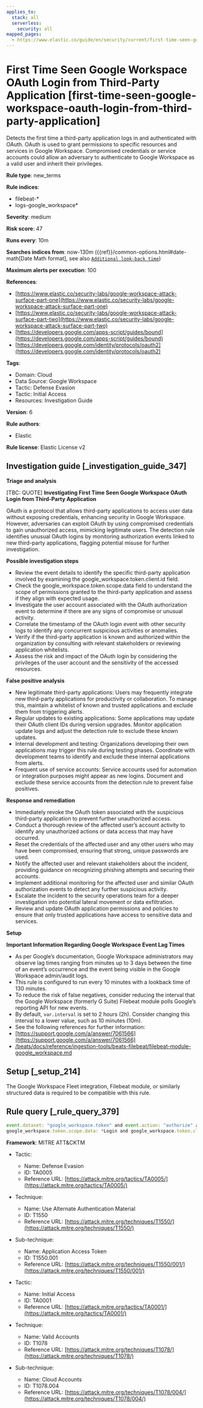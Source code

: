 ```yaml
---
applies_to:
  stack: all
  serverless:
    security: all
mapped_pages:
  - https://www.elastic.co/guide/en/security/current/first-time-seen-google-workspace-oauth-login-from-third-party-application.html
---
```


# First Time Seen Google Workspace OAuth Login from Third-Party Application [first-time-seen-google-workspace-oauth-login-from-third-party-application]

Detects the first time a third-party application logs in and authenticated with OAuth. OAuth is used to grant permissions to specific resources and services in Google Workspace. Compromised credentials or service accounts could allow an adversary to authenticate to Google Workspace as a valid user and inherit their privileges.

**Rule type**: new_terms

**Rule indices**:

* filebeat-*
* logs-google_workspace*

**Severity**: medium

**Risk score**: 47

**Runs every**: 10m

**Searches indices from**: now-130m ({{ref}}/common-options.html#date-math[Date Math format], see also [`Additional look-back time`](docs-content://solutions/security/detect-and-alert/create-detection-rule.md#rule-schedule))

**Maximum alerts per execution**: 100

**References**:

* [https://www.elastic.co/security-labs/google-workspace-attack-surface-part-one](https://www.elastic.co/security-labs/google-workspace-attack-surface-part-one)
* [https://www.elastic.co/security-labs/google-workspace-attack-surface-part-two](https://www.elastic.co/security-labs/google-workspace-attack-surface-part-two)
* [https://developers.google.com/apps-script/guides/bound](https://developers.google.com/apps-script/guides/bound)
* [https://developers.google.com/identity/protocols/oauth2](https://developers.google.com/identity/protocols/oauth2)

**Tags**:

* Domain: Cloud
* Data Source: Google Workspace
* Tactic: Defense Evasion
* Tactic: Initial Access
* Resources: Investigation Guide

**Version**: 6

**Rule authors**:

* Elastic

**Rule license**: Elastic License v2

## Investigation guide [_investigation_guide_347]

**Triage and analysis**

[TBC: QUOTE]
**Investigating First Time Seen Google Workspace OAuth Login from Third-Party Application**

OAuth is a protocol that allows third-party applications to access user data without exposing credentials, enhancing security in Google Workspace. However, adversaries can exploit OAuth by using compromised credentials to gain unauthorized access, mimicking legitimate users. The detection rule identifies unusual OAuth logins by monitoring authorization events linked to new third-party applications, flagging potential misuse for further investigation.

**Possible investigation steps**

* Review the event details to identify the specific third-party application involved by examining the google_workspace.token.client.id field.
* Check the google_workspace.token.scope.data field to understand the scope of permissions granted to the third-party application and assess if they align with expected usage.
* Investigate the user account associated with the OAuth authorization event to determine if there are any signs of compromise or unusual activity.
* Correlate the timestamp of the OAuth login event with other security logs to identify any concurrent suspicious activities or anomalies.
* Verify if the third-party application is known and authorized within the organization by consulting with relevant stakeholders or reviewing application whitelists.
* Assess the risk and impact of the OAuth login by considering the privileges of the user account and the sensitivity of the accessed resources.

**False positive analysis**

* New legitimate third-party applications: Users may frequently integrate new third-party applications for productivity or collaboration. To manage this, maintain a whitelist of known and trusted applications and exclude them from triggering alerts.
* Regular updates to existing applications: Some applications may update their OAuth client IDs during version upgrades. Monitor application update logs and adjust the detection rule to exclude these known updates.
* Internal development and testing: Organizations developing their own applications may trigger this rule during testing phases. Coordinate with development teams to identify and exclude these internal applications from alerts.
* Frequent use of service accounts: Service accounts used for automation or integration purposes might appear as new logins. Document and exclude these service accounts from the detection rule to prevent false positives.

**Response and remediation**

* Immediately revoke the OAuth token associated with the suspicious third-party application to prevent further unauthorized access.
* Conduct a thorough review of the affected user’s account activity to identify any unauthorized actions or data access that may have occurred.
* Reset the credentials of the affected user and any other users who may have been compromised, ensuring that strong, unique passwords are used.
* Notify the affected user and relevant stakeholders about the incident, providing guidance on recognizing phishing attempts and securing their accounts.
* Implement additional monitoring for the affected user and similar OAuth authorization events to detect any further suspicious activity.
* Escalate the incident to the security operations team for a deeper investigation into potential lateral movement or data exfiltration.
* Review and update OAuth application permissions and policies to ensure that only trusted applications have access to sensitive data and services.

**Setup**

**Important Information Regarding Google Workspace Event Lag Times**

* As per Google’s documentation, Google Workspace administrators may observe lag times ranging from minutes up to 3 days between the time of an event’s occurrence and the event being visible in the Google Workspace admin/audit logs.
* This rule is configured to run every 10 minutes with a lookback time of 130 minutes.
* To reduce the risk of false negatives, consider reducing the interval that the Google Workspace (formerly G Suite) Filebeat module polls Google’s reporting API for new events.
* By default, `var.interval` is set to 2 hours (2h). Consider changing this interval to a lower value, such as 10 minutes (10m).
* See the following references for further information:
* [https://support.google.com/a/answer/7061566](https://support.google.com/a/answer/7061566)
* [/beats/docs/reference/ingestion-tools/beats-filebeat/filebeat-module-google_workspace.md](beats://docs/reference/filebeat/filebeat-module-google_workspace.md)


## Setup [_setup_214]

The Google Workspace Fleet integration, Filebeat module, or similarly structured data is required to be compatible with this rule.


## Rule query [_rule_query_379]

```js
event.dataset: "google_workspace.token" and event.action: "authorize" and
google_workspace.token.scope.data: *Login and google_workspace.token.client.id: *apps.googleusercontent.com
```

**Framework**: MITRE ATT&CKTM

* Tactic:

    * Name: Defense Evasion
    * ID: TA0005
    * Reference URL: [https://attack.mitre.org/tactics/TA0005/](https://attack.mitre.org/tactics/TA0005/)

* Technique:

    * Name: Use Alternate Authentication Material
    * ID: T1550
    * Reference URL: [https://attack.mitre.org/techniques/T1550/](https://attack.mitre.org/techniques/T1550/)

* Sub-technique:

    * Name: Application Access Token
    * ID: T1550.001
    * Reference URL: [https://attack.mitre.org/techniques/T1550/001/](https://attack.mitre.org/techniques/T1550/001/)

* Tactic:

    * Name: Initial Access
    * ID: TA0001
    * Reference URL: [https://attack.mitre.org/tactics/TA0001/](https://attack.mitre.org/tactics/TA0001/)

* Technique:

    * Name: Valid Accounts
    * ID: T1078
    * Reference URL: [https://attack.mitre.org/techniques/T1078/](https://attack.mitre.org/techniques/T1078/)

* Sub-technique:

    * Name: Cloud Accounts
    * ID: T1078.004
    * Reference URL: [https://attack.mitre.org/techniques/T1078/004/](https://attack.mitre.org/techniques/T1078/004/)



